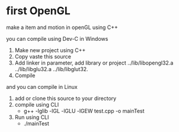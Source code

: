 first OpenGL
============

make a item and motion in openGL using C++

you can compile using Dev-C in Windows
1. Make new project using C++
2. Copy vaste this source
3. Add linker in parameter, add library or project
	../lib/libopengl32.a
	../lib/libglu32.a
	../lib/libglut32.
4. Compile

and you can compile in Linux 
1. add or clone this source to your directory
2. compile using CLI 
	- g++ -lglib -lGL -lGLU -lGEW test.cpp -o mainTest
2. Run using CLI
	- ./mainTest

